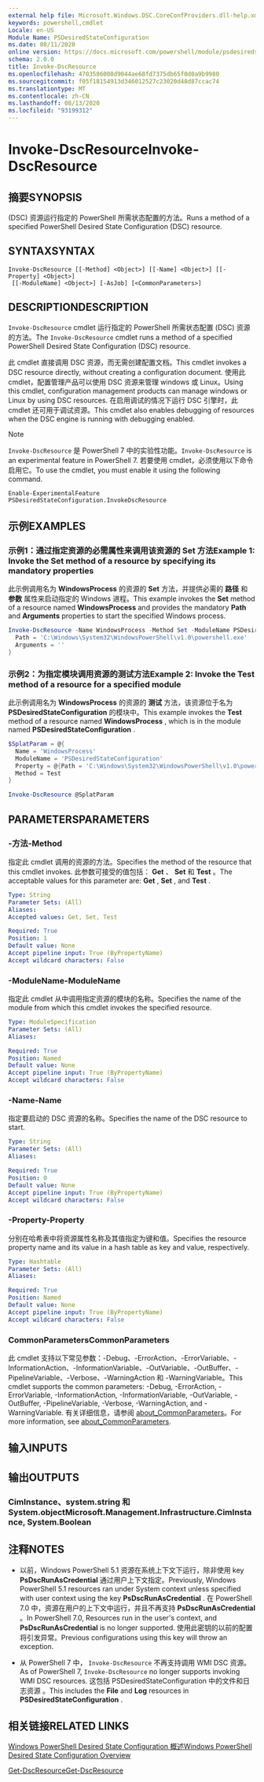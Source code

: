 ```yaml
---
external help file: Microsoft.Windows.DSC.CoreConfProviders.dll-help.xml
keywords: powershell,cmdlet
Locale: en-US
Module Name: PSDesiredStateConfiguration
ms.date: 08/11/2020
online version: https://docs.microsoft.com/powershell/module/psdesiredstateconfiguration/invoke-dscresource?view=powershell-7&WT.mc_id=ps-gethelp
schema: 2.0.0
title: Invoke-DscResource
ms.openlocfilehash: 4703586008d9044ae68fd7375db65f0d0a9b9980
ms.sourcegitcommit: f05f18154913d346012527c23020d48d87ccac74
ms.translationtype: MT
ms.contentlocale: zh-CN
ms.lasthandoff: 08/13/2020
ms.locfileid: "93199312"
---
```

# <span data-ttu-id="b2676-103">Invoke-DscResource</span><span class="sxs-lookup"><span data-stu-id="b2676-103">Invoke-DscResource</span></span>

## <span data-ttu-id="b2676-104">摘要</span><span class="sxs-lookup"><span data-stu-id="b2676-104">SYNOPSIS</span></span>
<span data-ttu-id="b2676-105"> (DSC) 资源运行指定的 PowerShell 所需状态配置的方法。</span><span class="sxs-lookup"><span data-stu-id="b2676-105">Runs a method of a specified PowerShell Desired State Configuration (DSC) resource.</span></span>

## <span data-ttu-id="b2676-106">SYNTAX</span><span class="sxs-lookup"><span data-stu-id="b2676-106">SYNTAX</span></span>

```
Invoke-DscResource [[-Method] <Object>] [[-Name] <Object>] [[-Property] <Object>]
 [[-ModuleName] <Object>] [-AsJob] [<CommonParameters>]
```

## <span data-ttu-id="b2676-107">DESCRIPTION</span><span class="sxs-lookup"><span data-stu-id="b2676-107">DESCRIPTION</span></span>

<span data-ttu-id="b2676-108">`Invoke-DscResource` cmdlet 运行指定的 PowerShell 所需状态配置 (DSC) 资源的方法。</span><span class="sxs-lookup"><span data-stu-id="b2676-108">The `Invoke-DscResource` cmdlet runs a method of a specified PowerShell Desired State Configuration (DSC) resource.</span></span>

<span data-ttu-id="b2676-109">此 cmdlet 直接调用 DSC 资源，而无需创建配置文档。</span><span class="sxs-lookup"><span data-stu-id="b2676-109">This cmdlet invokes a DSC resource directly, without creating a configuration document.</span></span> <span data-ttu-id="b2676-110">使用此 cmdlet，配置管理产品可以使用 DSC 资源来管理 windows 或 Linux。</span><span class="sxs-lookup"><span data-stu-id="b2676-110">Using this cmdlet, configuration management products can manage windows or Linux by using DSC resources.</span></span> <span data-ttu-id="b2676-111">在启用调试的情况下运行 DSC 引擎时，此 cmdlet 还可用于调试资源。</span><span class="sxs-lookup"><span data-stu-id="b2676-111">This cmdlet also enables debugging of resources when the DSC engine is running with debugging enabled.</span></span>

> [!NOTE]
> <span data-ttu-id="b2676-112">`Invoke-DscResource` 是 PowerShell 7 中的实验性功能。</span><span class="sxs-lookup"><span data-stu-id="b2676-112">`Invoke-DscResource` is an experimental feature in PowerShell 7.</span></span> <span data-ttu-id="b2676-113">若要使用 cmdlet，必须使用以下命令启用它。</span><span class="sxs-lookup"><span data-stu-id="b2676-113">To use the cmdlet, you must enable it using the following command.</span></span>
>
> `Enable-ExperimentalFeature PSDesiredStateConfiguration.InvokeDscResource`

## <span data-ttu-id="b2676-114">示例</span><span class="sxs-lookup"><span data-stu-id="b2676-114">EXAMPLES</span></span>

### <span data-ttu-id="b2676-115">示例1：通过指定资源的必需属性来调用该资源的 Set 方法</span><span class="sxs-lookup"><span data-stu-id="b2676-115">Example 1: Invoke the Set method of a resource by specifying its mandatory properties</span></span>

<span data-ttu-id="b2676-116">此示例调用名为 **WindowsProcess** 的资源的 **Set** 方法，并提供必需的 **路径** 和 **参数** 属性来启动指定的 Windows 进程。</span><span class="sxs-lookup"><span data-stu-id="b2676-116">This example invokes the **Set** method of a resource named **WindowsProcess** and provides the mandatory **Path** and **Arguments** properties to start the specified Windows process.</span></span>

```powershell
Invoke-DscResource -Name WindowsProcess -Method Set -ModuleName PSDesiredStateConfiguration -Property @{
  Path = 'C:\Windows\System32\WindowsPowerShell\v1.0\powershell.exe'
  Arguments = ''
}
```

### <span data-ttu-id="b2676-117">示例2：为指定模块调用资源的测试方法</span><span class="sxs-lookup"><span data-stu-id="b2676-117">Example 2: Invoke the Test method of a resource for a specified module</span></span>

<span data-ttu-id="b2676-118">此示例调用名为 **WindowsProcess** 的资源的 **测试** 方法，该资源位于名为 **PSDesiredStateConfiguration** 的模块中。</span><span class="sxs-lookup"><span data-stu-id="b2676-118">This example invokes the **Test** method of a resource named **WindowsProcess** , which is in the module named **PSDesiredStateConfiguration** .</span></span>

```powershell
$SplatParam = @{
  Name = 'WindowsProcess'
  ModuleName = 'PSDesiredStateConfiguration'
  Property = @{Path = 'C:\Windows\System32\WindowsPowerShell\v1.0\powershell.exe'; Arguments = ''}
  Method = Test
}

Invoke-DscResource @SplatParam
```

## <span data-ttu-id="b2676-119">PARAMETERS</span><span class="sxs-lookup"><span data-stu-id="b2676-119">PARAMETERS</span></span>

### <span data-ttu-id="b2676-120">-方法</span><span class="sxs-lookup"><span data-stu-id="b2676-120">-Method</span></span>

<span data-ttu-id="b2676-121">指定此 cmdlet 调用的资源的方法。</span><span class="sxs-lookup"><span data-stu-id="b2676-121">Specifies the method of the resource that this cmdlet invokes.</span></span> <span data-ttu-id="b2676-122">此参数可接受的值包括： **Get** 、 **Set** 和 **Test** 。</span><span class="sxs-lookup"><span data-stu-id="b2676-122">The acceptable values for this parameter are: **Get** , **Set** , and **Test** .</span></span>

```yaml
Type: String
Parameter Sets: (All)
Aliases:
Accepted values: Get, Set, Test

Required: True
Position: 1
Default value: None
Accept pipeline input: True (ByPropertyName)
Accept wildcard characters: False
```

### <span data-ttu-id="b2676-123">-ModuleName</span><span class="sxs-lookup"><span data-stu-id="b2676-123">-ModuleName</span></span>

<span data-ttu-id="b2676-124">指定此 cmdlet 从中调用指定资源的模块的名称。</span><span class="sxs-lookup"><span data-stu-id="b2676-124">Specifies the name of the module from which this cmdlet invokes the specified resource.</span></span>

```yaml
Type: ModuleSpecification
Parameter Sets: (All)
Aliases:

Required: True
Position: Named
Default value: None
Accept pipeline input: True (ByPropertyName)
Accept wildcard characters: False
```

### <span data-ttu-id="b2676-125">-Name</span><span class="sxs-lookup"><span data-stu-id="b2676-125">-Name</span></span>

<span data-ttu-id="b2676-126">指定要启动的 DSC 资源的名称。</span><span class="sxs-lookup"><span data-stu-id="b2676-126">Specifies the name of the DSC resource to start.</span></span>

```yaml
Type: String
Parameter Sets: (All)
Aliases:

Required: True
Position: 0
Default value: None
Accept pipeline input: True (ByPropertyName)
Accept wildcard characters: False
```

### <span data-ttu-id="b2676-127">-Property</span><span class="sxs-lookup"><span data-stu-id="b2676-127">-Property</span></span>

<span data-ttu-id="b2676-128">分别在哈希表中将资源属性名称及其值指定为键和值。</span><span class="sxs-lookup"><span data-stu-id="b2676-128">Specifies the resource property name and its value in a hash table as key and value, respectively.</span></span>

```yaml
Type: Hashtable
Parameter Sets: (All)
Aliases:

Required: True
Position: Named
Default value: None
Accept pipeline input: True (ByPropertyName)
Accept wildcard characters: False
```

### <span data-ttu-id="b2676-129">CommonParameters</span><span class="sxs-lookup"><span data-stu-id="b2676-129">CommonParameters</span></span>

<span data-ttu-id="b2676-130">此 cmdlet 支持以下常见参数：-Debug、-ErrorAction、-ErrorVariable、-InformationAction、-InformationVariable、-OutVariable、-OutBuffer、-PipelineVariable、-Verbose、-WarningAction 和 -WarningVariable。</span><span class="sxs-lookup"><span data-stu-id="b2676-130">This cmdlet supports the common parameters: -Debug, -ErrorAction, -ErrorVariable, -InformationAction, -InformationVariable, -OutVariable, -OutBuffer, -PipelineVariable, -Verbose, -WarningAction, and -WarningVariable.</span></span> <span data-ttu-id="b2676-131">有关详细信息，请参阅 [about_CommonParameters](https://go.microsoft.com/fwlink/?LinkID=113216)。</span><span class="sxs-lookup"><span data-stu-id="b2676-131">For more information, see [about_CommonParameters](https://go.microsoft.com/fwlink/?LinkID=113216).</span></span>

## <span data-ttu-id="b2676-132">输入</span><span class="sxs-lookup"><span data-stu-id="b2676-132">INPUTS</span></span>

## <span data-ttu-id="b2676-133">输出</span><span class="sxs-lookup"><span data-stu-id="b2676-133">OUTPUTS</span></span>

### <span data-ttu-id="b2676-134">CimInstance、system.string 和 System.object</span><span class="sxs-lookup"><span data-stu-id="b2676-134">Microsoft.Management.Infrastructure.CimInstance, System.Boolean</span></span>

## <span data-ttu-id="b2676-135">注释</span><span class="sxs-lookup"><span data-stu-id="b2676-135">NOTES</span></span>

- <span data-ttu-id="b2676-136">以前，Windows PowerShell 5.1 资源在系统上下文下运行，除非使用 key **PsDscRunAsCredential** 通过用户上下文指定。</span><span class="sxs-lookup"><span data-stu-id="b2676-136">Previously, Windows PowerShell 5.1 resources ran under System context unless specified with user context using the key **PsDscRunAsCredential** .</span></span> <span data-ttu-id="b2676-137">在 PowerShell 7.0 中，资源在用户的上下文中运行，并且不再支持 **PsDscRunAsCredential** 。</span><span class="sxs-lookup"><span data-stu-id="b2676-137">In PowerShell 7.0, Resources run in the user's context, and **PsDscRunAsCredential** is no longer supported.</span></span> <span data-ttu-id="b2676-138">使用此密钥的以前的配置将引发异常。</span><span class="sxs-lookup"><span data-stu-id="b2676-138">Previous configurations using this key will throw an exception.</span></span>

- <span data-ttu-id="b2676-139">从 PowerShell 7 中， `Invoke-DscResource` 不再支持调用 WMI DSC 资源。</span><span class="sxs-lookup"><span data-stu-id="b2676-139">As of PowerShell 7, `Invoke-DscResource` no longer supports invoking WMI DSC resources.</span></span> <span data-ttu-id="b2676-140">这包括 PSDesiredStateConfiguration 中的文件和日志资源  。</span><span class="sxs-lookup"><span data-stu-id="b2676-140">This includes the **File** and **Log** resources in **PSDesiredStateConfiguration** .</span></span>

## <span data-ttu-id="b2676-141">相关链接</span><span class="sxs-lookup"><span data-stu-id="b2676-141">RELATED LINKS</span></span>

[<span data-ttu-id="b2676-142">Windows PowerShell Desired State Configuration 概述</span><span class="sxs-lookup"><span data-stu-id="b2676-142">Windows PowerShell Desired State Configuration Overview</span></span>](/powershell/scripting/dsc/overview/dscforengineers)

[<span data-ttu-id="b2676-143">Get-DscResource</span><span class="sxs-lookup"><span data-stu-id="b2676-143">Get-DscResource</span></span>](Get-DscResource.md)
